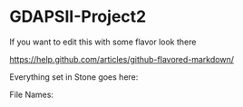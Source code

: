 # GDAPSII-Project2



If you want to edit this with some flavor look there

https://help.github.com/articles/github-flavored-markdown/

Everything set in Stone goes here:

File Names:

